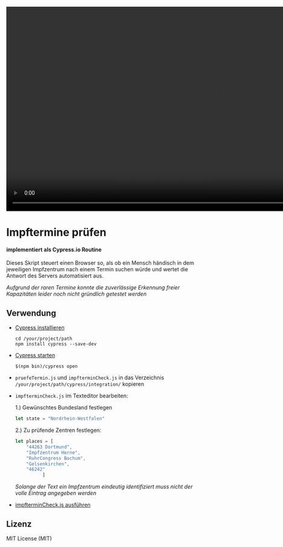 <p align="center">
  <video width="1121" height="540" controls>
  <source src="./termincheck.mp4" type="video/mp4">
</video></p>

# Impftermine prüfen

#### implementiert als Cypress.io Routine

Dieses Skript steuert einen Browser so, als ob ein Mensch händisch in dem jeweiligen Impfzentrum nach einem Termin suchen würde und wertet die Antwort des Servers automatisiert aus.

*Aufgrund der raren Termine konnte die zuverlässige Erkennung freier Kapazitäten leider noch nicht gründlich getestet werden*

## Verwendung

- [Cypress installieren](https://docs.cypress.io/guides/getting-started/installing-cypress.html#Installing)
  ```
  cd /your/project/path
  npm install cypress --save-dev
  ```
- [Cypress starten](https://docs.cypress.io/guides/getting-started/installing-cypress.html#Opening-Cypress)
  ```
  $(npm bin)/cypress open
  ```
- `pruefeTermin.js` und `impfterminCheck.js` in das Verzeichnis `/your/project/path/cypress/integration/` kopieren

- `impfterminCheck.js` im Texteditor bearbeiten:

  1.) Gewünschtes Bundesland festlegen
  ```JavaScript
  let state = "Nordrhein-Westfalen"
  ```
  2.)  Zu prüfende Zentren festlegen:
  ```JavaScript
  let places = [
      "44263 Dortmund",
      "Impfzentrum Herne",
      "RuhrCongress Bochum",
      "Gelsenkirchen",
      "46242"
            ]
  ```
  *Solange der Text ein Impfzentrum eindeutig identifiziert muss nicht der volle Eintrag angegeben werden*

- [impfterminCheck.js ausführen](https://docs.cypress.io/guides/core-concepts/test-runner.html#Overview)  

## Lizenz

MIT License (MIT)
